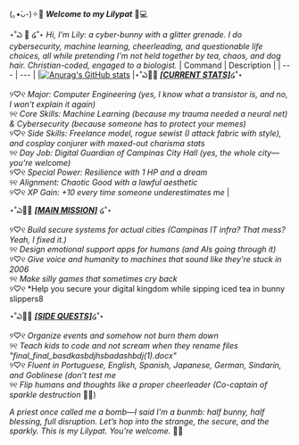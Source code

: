  (｡•̀ᴗ-)✧🌸 ***Welcome to my Lilypat*** 🐇💻
 

⋆˚ఎ 🌼 ໒˚⋆ *Hi, I’m Lily: a cyber-bunny with a glitter grenade. I do cybersecurity, machine learning, cheerleading, and questionable life choices, all while pretending I'm not held together by tea, chaos, and dog hair. Christian-coded, engaged to a biologist.*
| Command | Description |
| --- | --- |
|[![Anurag's GitHub stats](https://github-readme-stats.vercel.app/api?username=lilyhaschen)](https://github.com/anuraghazra/github-readme-stats) |⋆˚ఎ🐰🌷 <ins>***[CURRENT STATS]***</ins>໒˚⋆

୨♡୧ *Major: Computer Engineering (yes, I know what a transistor is, and no, I won't explain it again)*  
୨୧ *Core Skills: Machine Learning (because my trauma needed a neural net) & Cybersecurity (because someone has to protect your memes)*  
୨♡୧ *Side Skills: Freelance model, rogue sewist (I attack fabric with style), and cosplay conjurer with maxed-out charisma stats*  
୨୧ *Day Job: Digital Guardian of Campinas City Hall (yes, the whole city—you're welcome)*  
୨♡୧ *Special Power: Resilience with 1 HP and a dream*  
୨୧ *Alignment: Chaotic Good with a lawful aesthetic*  
୨♡୧ *XP Gain: +10 every time someone underestimates me*  |


⋆˚ఎ🐑🌷 <ins>***[MAIN MISSION]***</ins> ໒˚⋆

୨♡୧ *Build secure systems for actual cities (Campinas IT infra? That mess? Yeah, I fixed it.)*  
୨୧ *Design emotional support apps for humans (and AIs going through it)*  
୨♡୧ *Give voice and humanity to machines that sound like they're stuck in 2006*  
୨୧ *Make silly games that sometimes cry back*  
୨♡୧ *Help you secure your digital kingdom while sipping iced tea in bunny slippers8  


⋆˚ఎ🐸🌷 <ins>***[SIDE QUESTS]***</ins>໒˚⋆

୨♡୧ *Organize events and somehow not burn them down*  
୨୧ *Teach kids to code and not scream when they rename files "final_final_basdkasbdjhsbadashbdj(1).docx"*  
୨♡୧ *Fluent in Portuguese, English, Spanish, Japanese, German, Sindarin, and Goblinese (don’t test me*  
୨୧ *Flip humans and thoughts like a proper cheerleader (Co-captain of sparkle destruction* 🐰💥)  


*A priest once called me a bomb—I said I’m a *bunmb*: half bunny, half blessing, full disruption. Let’s hop into the strange, the secure, and the sparkly. This is my Lilypat. You’re welcome.* 🐰✨

